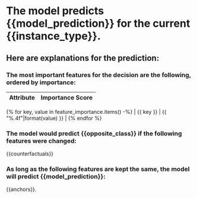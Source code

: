 # The model predicts {{model_prediction}} for the current {{instance_type}}.
## Here are explanations for the prediction:

### The most important features for the decision are the following, ordered by importance:


| Attribute | Importance Score |
|-----------|------------------|
{% for key, value in feature_importance.items() -%}
| {{ key }} | {{ "%.4f"|format(value) }} |
{% endfor %}

### The model would predict {{opposite_class}} if the following features were changed:

{{counterfactuals}}

### As long as the following features are kept the same, the model will predict {{model_prediction}}:

{{anchors}}.